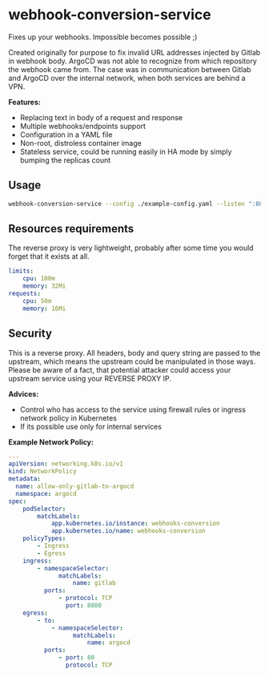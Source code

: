 webhook-conversion-service
==========================

Fixes up your webhooks. Impossible becomes possible ;)

Created originally for purpose to fix invalid URL addresses injected by Gitlab in webhook body. ArgoCD was not able to recognize from which repository the webhook came from.
The case was in communication between Gitlab and ArgoCD over the internal network, when both services are behind a VPN.

**Features:**
- Replacing text in body of a request and response
- Multiple webhooks/endpoints support
- Configuration in a YAML file
- Non-root, distroless container image
- Stateless service, could be running easily in HA mode by simply bumping the replicas count

Usage
-----

```bash
webhook-conversion-service --config ./example-config.yaml --listen ":8080"
```

Resources requirements
----------------------

The reverse proxy is very lightweight, probably after some time you would forget that it exists at all.

```yaml
limits:
    cpu: 100m
    memory: 32Mi
requests:
    cpu: 50m
    memory: 16Mi
```

Security
--------

This is a reverse proxy. All headers, body and query string are passed to the upstream, which means the upstream could be manipulated in those ways.
Please be aware of a fact, that potential attacker could access your upstream service using your REVERSE PROXY IP.

**Advices:**
- Control who has access to the service using firewall rules or ingress network policy in Kubernetes
- If its possible use only for internal services

**Example Network Policy:**

```yaml
---
apiVersion: networking.k8s.io/v1
kind: NetworkPolicy
metadata:
  name: allow-only-gitlab-to-argocd
  namespace: argocd
spec:
    podSelector:
        matchLabels:
            app.kubernetes.io/instance: webhooks-conversion
            app.kubernetes.io/name: webhooks-conversion
    policyTypes:
        - Ingress
        - Egress
    ingress:
        - namespaceSelector:
              matchLabels:
                  name: gitlab
          ports:
              - protocol: TCP
                port: 8080
    egress:
        - to:
            - namespaceSelector:
                  matchLabels:
                      name: argocd
          ports:
              - port: 80
                protocol: TCP
```
